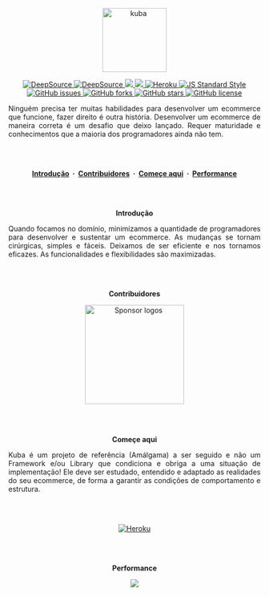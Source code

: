 <p align="center">
  <a href="https://kuba.engineer" target="_blank" rel="noopener">
    <img width="128" src="https://user-images.githubusercontent.com/35740192/130795916-f2064dcf-8541-45c9-85c5-ca06df71990f.png" alt="kuba">
  </a>
</p>

<p align="center">
  <a href="https://deepsource.io/gh/deMGoncalves/kuba/?ref=repository-badge}" target="_blank">
    <img alt="DeepSource" title="DeepSource" src="https://deepsource.io/gh/deMGoncalves/kuba.svg/?label=active+issues&show_trend=true&token=gPCov7hvg2e88VASFwhXhR26"/>
  </a>
  <a href="https://deepsource.io/gh/deMGoncalves/kuba/?ref=repository-badge}" target="_blank">
    <img alt="DeepSource" title="DeepSource" src="https://deepsource.io/gh/deMGoncalves/kuba.svg/?label=resolved+issues&show_trend=true&token=gPCov7hvg2e88VASFwhXhR26"/>
  </a>
  <a href="https://codeclimate.com/github/deMGoncalves/kuba/maintainability">
    <img src="https://api.codeclimate.com/v1/badges/f000644462eae8e6b020/maintainability" />
  </a>
  <a href="https://www.codacy.com/gh/deMGoncalves/kuba/dashboard?utm_source=github.com&amp;utm_medium=referral&amp;utm_content=deMGoncalves/ku">
    <img src="https://app.codacy.com/project/badge/Grade/8d2b7ccbd9d64b90bcccc515a1f61457" />
  </a>
  <a href="https://github.com/deMGoncalves/kuba">
    <img src="https://heroku-badge.herokuapp.com/?app=projetokuba" alt="Heroku" />
  </a>
  <a href="http://standardjs.com">
    <img src="https://img.shields.io/badge/code%20style-standard-brightgreen.svg" alt="JS Standard Style" />
  </a>
  <a href="https://github.com/deMGoncalves/kuba/issues">
    <img src="https://img.shields.io/github/issues/deMGoncalves/kuba" alt="GitHub issues" />
  </a>
  <a href="https://github.com/deMGoncalves/kuba/network">
    <img src="https://img.shields.io/github/forks/deMGoncalves/kuba" alt="GitHub forks" />
  </a>
  <a href="https://github.com/deMGoncalves/kuba/stargazers">
    <img src="https://img.shields.io/github/stars/deMGoncalves/kuba" alt="GitHub stars" />
  </a>
  <a href="https://github.com/deMGoncalves/kuba">
    <img src="https://img.shields.io/github/license/deMGoncalves/kuba" alt="GitHub license" />
  </a>
</p>

<p align="justify">
  Ninguém precisa ter muitas habilidades para desenvolver um ecommerce que funcione, fazer direito é outra história. Desenvolver um ecommerce de maneira correta é um desafio que deixo lançado. Requer maturidade e conhecimentos que a maioria dos programadores ainda não tem.
</p>

<br />
<br />

<p align="center">
  <strong>
    <a href="https://github.com/deMGoncalves/kuba">Introdução</a> &nbsp;·&nbsp;
    <a href="https://github.com/deMGoncalves/kuba">Contribuidores</a> &nbsp;·&nbsp;
    <a href="https://github.com/deMGoncalves/kuba">Começe aqui</a> &nbsp;·&nbsp;
    <a href="https://assemblyscript.org/examples.html">Performance</a>
  </strong>
</p>

<br />
<br />

<p align="center">
  <strong>Introdução</strong>
</p>

<p align="justify">
  Quando focamos no domínio, minimizamos a quantidade de programadores para desenvolver e sustentar um ecommerce. As mudanças se tornam cirúrgicas, simples e fáceis. Deixamos de ser eficiente e nos tornamos eficazes. As funcionalidades e flexibilidades são maximizadas.
</p>

<br />
<br />

<p align="center">
  <strong>Contribuidores</strong>
</p>

<p align="center">
  <a href="https://github.com/deMGoncalves/kuba/graphs/contributors">
    <img src="https://user-images.githubusercontent.com/35740192/130805795-8f7ffab2-21ee-46e8-83f7-f63f82e5c634.png" alt="Sponsor logos" width="198" />
  </a>
</p>

<br />
<br />

<p align="center">
  <strong>Começe aqui</strong>
</p>

<p align="justify">
  Kuba é um projeto de referência (Amálgama) a ser seguido e não um Framework e/ou Library que condiciona e obriga a uma situação de implementação! Ele deve ser estudado, entendido e adaptado as realidades do seu ecommerce, de forma a garantir as condições de comportamento e estrutura.
</p>

<br />
<br />

<p align="center">
  <a href="https://heroku.com/deploy">
    <img src="https://www.herokucdn.com/deploy/button.png"alt="Heroku" />
  </a>
</p>

<br />
<br />

<p align="center">
  <strong>Performance</strong>
</p>

<p align="center">
  <img src="https://github.com/deMGoncalves/kuba/blob/master/github-metrics.svg" />
</p>

